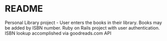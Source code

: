 # README

Personal Library project - User enters the books in their library.
Books may be added by ISBN number.
Ruby on Rails project with user authentication.
ISBN lookup accomplished via goodreads.com API
